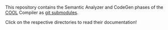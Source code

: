 This repository contains the Semantic Analyzer and CodeGen phases of the [COOL](https://en.wikipedia.org/wiki/Cool_(programming_language)) Compiler as [git submodules](https://git-scm.com/docs/git-submodule).

Click on the respective directories to read their documentation!
